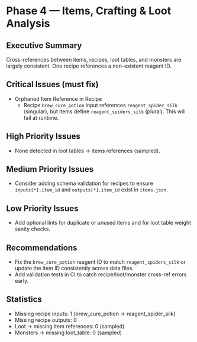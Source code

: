 # Phase 4 — Items, Crafting & Loot Analysis

## Executive Summary
Cross-references between items, recipes, loot tables, and monsters are largely consistent. One recipe references a non-existent reagent ID.

## Critical Issues (must fix)
- Orphaned Item Reference in Recipe
  - Recipe `brew_cure_potion` input references `reagent_spider_silk` (singular), but items define `reagent_spiders_silk` (plural). This will fail at runtime.

## High Priority Issues
- None detected in loot tables → items references (sampled).

## Medium Priority Issues
- Consider adding schema validation for recipes to ensure `inputs[*].item_id` and `outputs[*].item_id` exist in `items.json`.

## Low Priority Issues
- Add optional lints for duplicate or unused items and for loot table weight sanity checks.

## Recommendations
- Fix the `brew_cure_potion` reagent ID to match `reagent_spiders_silk` or update the item ID consistently across data files.
- Add validation tests in CI to catch recipe/loot/monster cross-ref errors early.

## Statistics
- Missing recipe inputs: 1 (brew_cure_potion → reagent_spider_silk)
- Missing recipe outputs: 0
- Loot → missing item references: 0 (sampled)
- Monsters → missing loot_table: 0 (sampled)
